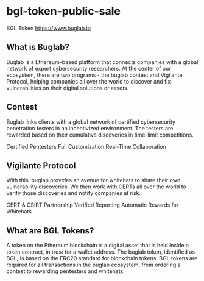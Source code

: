 # bgl-token-public-sale
BGL Token https://www.buglab.io

## What is Buglab?
Buglab is a Ethereum-based platform that connects companies with a global network of expert cybersecurity researchers.
At the center of our ecosystem, there are two programs - the buglab contest and Vigilante Protocol, helping companies all over the world to discover and fix vulnerabilities on their digital solutions or assets.

## Contest
Buglab links clients with a global network of certified cybersecurity penetration testers in an incentivized environment. The testers are rewarded based on their cumulative discoveries in time-limit competitions.

Certified Pentesters
Full Customization
Real-Time Collaboration

## Vigilante Protocol
With this, buglab provides an avenue for whitehats to share their own vulnerability discoveries. We then work with CERTs all over the world to verify those discoveries and notify companies at risk.

CERT & CSIRT Partnership
Verified Reporting
Automatic Rewards for Whitehats

## What are BGL Tokens?
A token on the Ethereum blockchain is a digital asset that is held inside a token contract, in trust for a wallet address.
The buglab token, identified as BGL, is based on the ERC20 standard for blockchain tokens.
BGL tokens are required for all transactions in the buglab ecosystem, from ordering a contest to rewarding pentesters and whitehats.
